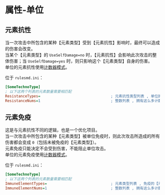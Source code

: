 # 属性-单位

## 元素抗性

当一次攻击中所包含的某种【元素类型】受到【元素抗性】影响时，最终可以造成的伤害会改变。  
当某个【元素类型】的 `UseSelfDamage=no` 时，【元素抗性】会影响此次攻击的整体伤害；当 `UseSelfDamage=yes` 时，则只影响这个【元素类型】自身的伤害。  
单位的元素抗性使用[计数器模式](/元素伤害/总体说明.md#元素抗性与元素免疫的计数器模式)。

位于 `rulesmd.ini`：

```ini
[SomeTechnoType]
; 以下这两个列表的元素数量需要相匹配
ResistanceTypes=                                ; 元素抗性类型列表 , 单位拥有这些【元素抗性】 , 默认值是 空
ResistanceNums=1                                ; 整数列表 , 拥有这么多计数的【元素抗性】 , 默认值是 1
```



## 元素免疫

这是与元素抗性不同的逻辑，也是一个优化项目。  
当一次攻击中所包含的某种【元素类型】被单位免疫时，则此次攻击所造成的所有伤害都会变成 `0`（包括未被免疫的【元素类型】）。  
元素免疫只能决定不会受到伤害，不能阻止单位攻击。  
单位的元素免疫使用[计数器模式](/元素伤害/总体说明.md#元素抗性与元素免疫的计数器模式)。

位于 `rulesmd.ini`：

```ini
[SomeTechnoType]
; 以下这两个列表的元素数量需要相匹配
ImmuneElementTypes=                             ; 元素类型列表 , 免疫的【元素类型】列表 , 默认值是 空
ImmuneElementNums=1                             ; 整数列表 , 拥有这么多计数的【元素类型】 , 默认值是 1
```